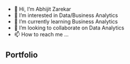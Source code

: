 - 👋 Hi, I’m Abhijit Zarekar
- 👀 I’m interested in Data/Business Analytics 
- 🌱 I’m currently learning Business Analytics
- 💞️ I’m looking to collaborate on Data Analytics
- 📫 How to reach me ...

<!---
abhijit-z/abhijit-z is a ✨ special ✨ repository because its `README.md` (this file) appears on your GitHub profile.
You can click the Preview link to take a look at your changes.
--->



## Portfolio
